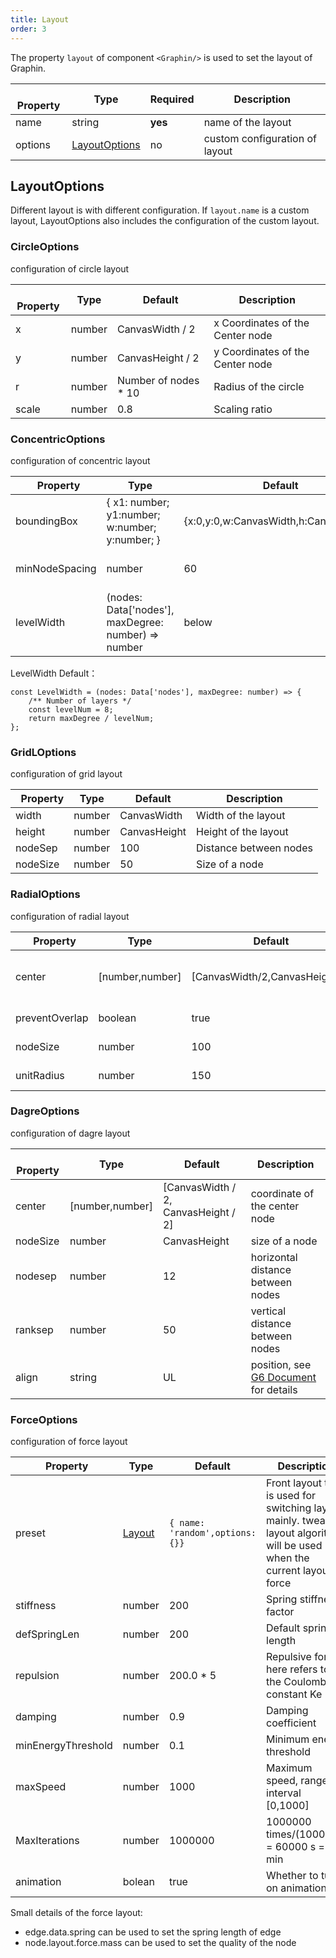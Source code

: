 ```yaml
---
title: Layout
order: 3
---
```


The property `layout` of  component `<Graphin/>` is used to set the layout of Graphin.


|   Property  | Type                                    | Required | Description                      |
| ------- | --------------------------------------- | -------- | ------------------------- |
| name    | string                                | **yes** | name of the layout            |
| options | [LayoutOptions](#layoutoptions)                                  | no       | custom configuration of layout         |


## LayoutOptions

Different layout is with different configuration. If `layout.name` is a custom layout, LayoutOptions also includes the configuration of the custom layout.

### CircleOptions

configuration of circle layout

|   Property | Type     | Default                   | Description        |
| ------ | -------- | ------------------------ | ----------- |
| x      | number | CanvasWidth / 2        |   x Coordinates of the Center node |
| y      | number | CanvasHeight / 2       |  y Coordinates of the Center node |
| r      | number | Number of nodes * 10 | Radius of the circle    |
| scale  | number | 0.8                      | Scaling ratio    |

### ConcentricOptions

configuration of concentric layout

|   Property         | Type       | Default                                   | Description                                       |
| -------------- | ---------- | ---------------------------------------- | ------------------------------------------ |
| boundingBox    | { x1: number; y1:number; w:number; y:number; }   | {x:0,y:0,w:CanvasWidth,h:CanvasHeight} | Range of the layout |
| minNodeSpacing | number   | 60                                       | Distance between nodes                   |
| levelWidth     | (nodes: Data['nodes'], maxDegree: number) => number |       below              |  range of degree in each layer                        |

LevelWidth Default：

```tsx
const LevelWidth = (nodes: Data['nodes'], maxDegree: number) => {
    /** Number of layers */
    const levelNum = 8;
    return maxDegree / levelNum;
};
```

### GridLOptions

configuration of grid layout

|   Property   | Type     | Default         | Description                             |
| -------- | -------- | -------------- | -------------------------------- |
| width    | number | CanvasWidth  | Width of the layout                  |
| height   | number | CanvasHeight | Height of the layout                  |
| nodeSep  | number | 100            | Distance between nodes |
| nodeSize | number | 50             | Size of a node              |

### RadialOptions

configuration of radial layout

|   Property         | Type              | Default                           | Description       |
| -------------- | ----------------- | -------------------------------- | ---------- |
| center         | [number,number] | [CanvasWidth/2,CanvasHeight/2] | Coordinate of the center node |
| preventOverlap | boolean         | true                   | prevent coverage   |
| nodeSize       | number          | 100                              | Size of a node   |
| unitRadius     | number          | 150                              | Radius of each layer |

### DagreOptions

configuration of dagre layout

|   Property   | Type              | Default                    | Description               |
| -------- | ----------------- | ------------------------- | ------------------ |
| center   | [number,number] | [CanvasWidth / 2, CanvasHeight / 2] | coordinate of the center node         |
| nodeSize | number          | CanvasHeight            | size of a node           |
| nodesep  | number          | 12                        | horizontal distance between nodes  |
| ranksep  | number          | 50                        | vertical distance between nodes |
| align    | string          | UL                      | position, see [G6 Document](https://www.yuque.com/antv/g6/fkhp3c#sSXQJ) for details           |

### ForceOptions

configuration of force layout

|   Property             | Type     | Default                         | Description                                                                       |
| ------------------ | -------- | ------------------------------ | -------------------------------------------------------------------------- |
| preset             | [Layout](/en/docs/api/layout) | `{ name: 'random',options:{}}` | Front layout that is used for switching layout mainly. tweak layout algorithm will be used when the current layout is force |
| stiffness          | number | 200                            | Spring stiffness factor                                                               |
| defSpringLen       | number | 200                            | Default spring length                                                              |
| repulsion          | number | 200.0 * 5                     | Repulsive force, here refers to the Coulomb constant Ke                                                 |
| damping            | number | 0.9                            | Damping coefficient                                            |
| minEnergyThreshold | number | 0.1                            | Minimum energy threshold               |
| maxSpeed           | number | 1000                           | Maximum speed, range interval [0,1000]                                                        |
| MaxIterations      | number | 1000000                        | 1000000 times/(1000/60) = 60000 s = 1 min                                       |
| animation          | bolean | true                           | Whether to turn on animation                                                               |

Small details of the force layout:

- edge.data.spring can be used to set the spring length of edge
- node.layout.force.mass can be used to set the quality of the node
